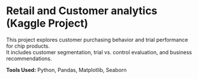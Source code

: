 # Retail and Customer analytics (Kaggle Project)

This project explores customer purchasing behavior and trial performance for chip products.  
It includes customer segmentation, trial vs. control evaluation, and business recommendations.

**Tools Used:** Python, Pandas, Matplotlib, Seaborn  

